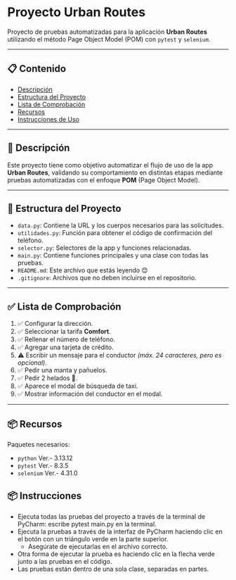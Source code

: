 # Proyecto Urban Routes
Proyecto de pruebas automatizadas para la aplicación **Urban Routes** utilizando el método Page Object Model (POM) con `pytest` y `selenium`.

---

## 📋 Contenido

- [Descripción](#descripción)
- [Estructura del Proyecto](#estructura-del-proyecto)
- [Lista de Comprobación](#lista-de-comprobación)
- [Recursos](#recursos)
- [Instrucciones de Uso](#instrucciones-de-uso)

---

## 📌 Descripción

Este proyecto tiene como objetivo automatizar el flujo de uso de la app **Urban Routes**, validando su comportamiento en distintas etapas mediante pruebas automatizadas con el enfoque **POM** (Page Object Model).

---

## 📁 Estructura del Proyecto

- `data.py`: Contiene la URL y los cuerpos necesarios para las solicitudes.
- `utilidades.py`: Función para obtener el código de confirmación del teléfono.
- `selector.py`: Selectores de la app y funciones relacionadas.
- `main.py`: Contiene funciones principales y una clase con todas las pruebas.
- `README.md`: Este archivo que estás leyendo 😊
- `.gitignore`: Archivos que no deben incluirse en el repositorio.

---

## ✅ Lista de Comprobación

1. ✅ Configurar la dirección.
2. ✅ Seleccionar la tarifa **Comfort**.
3. ✅ Rellenar el número de teléfono.
4. ✅ Agregar una tarjeta de crédito.
5. ⚠️ Escribir un mensaje para el conductor *(máx. 24 caracteres, pero es opcional)*.
6. ✅ Pedir una manta y pañuelos.
7. ✅ Pedir 2 helados 🍦.
8. ✅ Aparece el modal de búsqueda de taxi.
9. ✅ Mostrar información del conductor en el modal.

---

## 📦 Recursos

Paquetes necesarios:
- `python`    Ver.- 3.13.12
- `pytest`    Ver.- 8.3.5
- `selenium`  Ver.- 4.31.0


## 📦 Instrucciones
- Ejecuta todas las pruebas del proyecto a través de la terminal de PyCharm: escribe pytest main.py en la terminal.
- Ejecuta la pruebas a través de la interfaz de PyCharm haciendo clic en el botón con un triángulo verde en la parte superior.
  - Asegúrate de ejecutarlas en el archivo correcto.
- Otra forma de ejecutar la prueba es haciendo clic en la flecha verde junto a las pruebas en el código.
- Las pruebas están dentro de una sola clase, separadas en partes.
